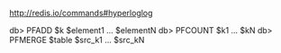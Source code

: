 http://redis.io/commands#hyperloglog


db> PFADD $k $element1 ... $elementN
db> PFCOUNT $k1 ... $kN
db> PFMERGE $table $src_k1 ... $src_kN